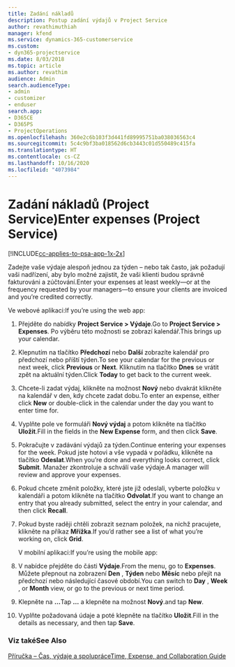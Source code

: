 ```yaml
---
title: Zadání nákladů
description: Postup zadání výdajů v Project Service
author: revathimuthiah
manager: kfend
ms.service: dynamics-365-customerservice
ms.custom:
- dyn365-projectservice
ms.date: 8/03/2018
ms.topic: article
ms.author: revathim
audience: Admin
search.audienceType:
- admin
- customizer
- enduser
search.app:
- D365CE
- D365PS
- ProjectOperations
ms.openlocfilehash: 360e2c6b103f3d441fd89995751ba038036563c4
ms.sourcegitcommit: 5c4c9bf3ba018562d6cb3443c01d550489c415fa
ms.translationtype: HT
ms.contentlocale: cs-CZ
ms.lasthandoff: 10/16/2020
ms.locfileid: "4073984"
---
```

# <a name="enter-expenses-project-service"></a><span data-ttu-id="fded7-103">Zadání nákladů (Project Service)</span><span class="sxs-lookup"><span data-stu-id="fded7-103">Enter expenses (Project Service)</span></span>

[!INCLUDE[cc-applies-to-psa-app-1x-2x](../includes/cc-applies-to-psa-app-1x-2x.md)]

<span data-ttu-id="fded7-104">Zadejte vaše výdaje alespoň jednou za týden – nebo tak často, jak požadují vaši nadřízení, aby bylo možné zajistit, že vaši klienti budou správně fakturováni a zúčtování.</span><span class="sxs-lookup"><span data-stu-id="fded7-104">Enter your expenses at least weekly—or at the frequency requested by your managers—to ensure your clients are invoiced and you’re credited correctly.</span></span>  
  
 <span data-ttu-id="fded7-105">Ve webové aplikaci:</span><span class="sxs-lookup"><span data-stu-id="fded7-105">If you’re using the web app:</span></span>  
  
1. <span data-ttu-id="fded7-106">Přejděte do nabídky **Project Service > Výdaje**.</span><span class="sxs-lookup"><span data-stu-id="fded7-106">Go to **Project Service > Expenses**.</span></span> <span data-ttu-id="fded7-107">Po výběru této možnosti se zobrazí kalendář.</span><span class="sxs-lookup"><span data-stu-id="fded7-107">This brings up your calendar.</span></span>  
  
2. <span data-ttu-id="fded7-108">Klepnutím na tlačítko **Předchozí** nebo **Další** zobrazíte kalendář pro předchozí nebo příští týden.</span><span class="sxs-lookup"><span data-stu-id="fded7-108">To see your calendar for the previous or next week, click **Previous** or **Next**.</span></span> <span data-ttu-id="fded7-109">Kliknutím na tlačítko **Dnes** se vrátit zpět na aktuální týden.</span><span class="sxs-lookup"><span data-stu-id="fded7-109">Click **Today** to get back to the current week.</span></span>  
  
3. <span data-ttu-id="fded7-110">Chcete-li zadat výdaj, klikněte na možnost **Nový** nebo dvakrát klikněte na kalendář v den, kdy chcete zadat dobu.</span><span class="sxs-lookup"><span data-stu-id="fded7-110">To enter an expense, either click **New** or double-click in the calendar under the day you want to enter time for.</span></span>  
  
4. <span data-ttu-id="fded7-111">Vyplňte pole ve formuláři **Nový výdaj** a potom klikněte na tlačítko **Uložit**.</span><span class="sxs-lookup"><span data-stu-id="fded7-111">Fill in the fields in the **New Expense** form, and then click **Save**.</span></span>  
  
5. <span data-ttu-id="fded7-112">Pokračujte v zadávání výdajů za týden.</span><span class="sxs-lookup"><span data-stu-id="fded7-112">Continue entering your expenses for the week.</span></span> <span data-ttu-id="fded7-113">Pokud jste hotovi a vše vypadá v pořádku, klikněte na tlačítko **Odeslat**.</span><span class="sxs-lookup"><span data-stu-id="fded7-113">When you’re done and everything looks correct, click **Submit**.</span></span> <span data-ttu-id="fded7-114">Manažer zkontroluje a schválí vaše výdaje.</span><span class="sxs-lookup"><span data-stu-id="fded7-114">A manager will review and approve your expenses.</span></span>  
  
6. <span data-ttu-id="fded7-115">Pokud chcete změnit položky, které jste již odeslali, vyberte položku v kalendáři a potom klikněte na tlačítko **Odvolat**.</span><span class="sxs-lookup"><span data-stu-id="fded7-115">If you want to change an entry that you already submitted, select the entry in your calendar, and then click **Recall**.</span></span>  
  
7. <span data-ttu-id="fded7-116">Pokud byste raději chtěli zobrazit seznam položek, na nichž pracujete, klikněte na příkaz **Mřížka**.</span><span class="sxs-lookup"><span data-stu-id="fded7-116">If you’d rather see a list of what you’re working on, click **Grid**.</span></span>  
  
   <span data-ttu-id="fded7-117">V mobilní aplikaci:</span><span class="sxs-lookup"><span data-stu-id="fded7-117">If you’re using the mobile app:</span></span>  
  
8. <span data-ttu-id="fded7-118">V nabídce přejděte do části **Výdaje**.</span><span class="sxs-lookup"><span data-stu-id="fded7-118">From the menu, go to **Expenses**.</span></span>     <span data-ttu-id="fded7-119">Můžete přepnout na zobrazení **Den** , **Týden** nebo **Měsíc** nebo přejít na předchozí nebo následující časové období.</span><span class="sxs-lookup"><span data-stu-id="fded7-119">You can switch to **Day** , **Week** , or **Month** view, or go to the previous or next time period.</span></span>  
  
9. <span data-ttu-id="fded7-120">Klepněte na **…**</span><span class="sxs-lookup"><span data-stu-id="fded7-120">Tap **…**</span></span> <span data-ttu-id="fded7-121">a klepněte na možnost **Nový**.</span><span class="sxs-lookup"><span data-stu-id="fded7-121">and tap **New**.</span></span>  
  
10. <span data-ttu-id="fded7-122">Vyplňte požadovaná údaje a poté klepněte na tlačítko **Uložit**.</span><span class="sxs-lookup"><span data-stu-id="fded7-122">Fill in the details as necessary, and then tap **Save**.</span></span>  
  
### <a name="see-also"></a><span data-ttu-id="fded7-123">Viz také</span><span class="sxs-lookup"><span data-stu-id="fded7-123">See Also</span></span>  
 [<span data-ttu-id="fded7-124">Příručka – Čas, výdaje a spolupráce</span><span class="sxs-lookup"><span data-stu-id="fded7-124">Time, Expense, and Collaboration Guide</span></span>](../psa/time-expense-collaboration-guide.md)
